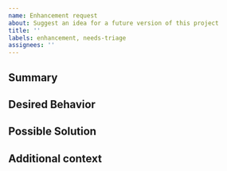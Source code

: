 ```yaml
---
name: Enhancement request
about: Suggest an idea for a future version of this project
title: ''
labels: enhancement, needs-triage
assignees: ''
---
```


[NOTE]: # ' ^^ Provide a general summary of the request in the title above. ^^ '

## Summary

[NOTE]: # ' Provide a brief overview of what the new feature is all about. '

## Desired Behavior

[NOTE]: # ' Tell us how the new feature should work. Be specific. '
[TIP]: # ' Do NOT give us access or passwords to your New Relic account or API keys! '

## Possible Solution

[NOTE]: # ' Not required. Suggest how to implement the addition or change. '

## Additional context

[TIP]: # ' Why does this feature matter to you? What unique circumstances do you have? '
